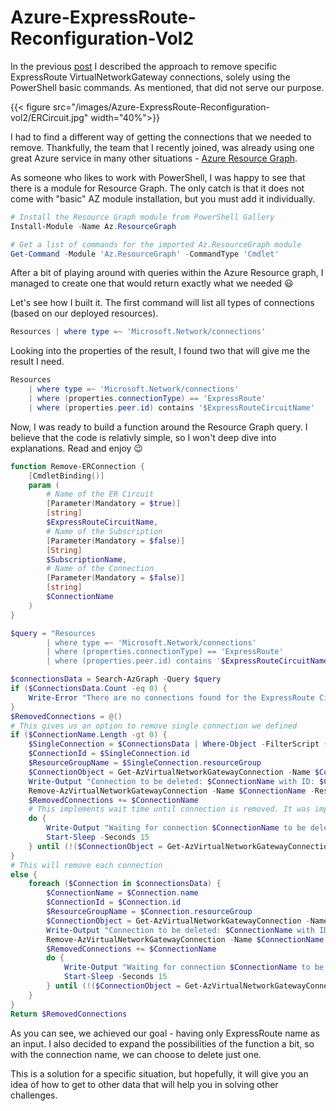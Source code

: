 # Azure-ExpressRoute-Reconfiguration-Vol2

In the previous [post](https://doctorsolution.xyz/azure-expressroute-reconfiguration-vol1/) I described the approach to remove specific ExpressRoute VirtualNetworkGateway connections, solely using the PowerShell basic commands. As mentioned, that did not serve our purpose.
<!--more-->

{{< figure src="/images/Azure-ExpressRoute-Reconfiguration-vol2/ERCircuit.jpg" width="40%">}}

I had to find a different way of getting the connections that we needed to remove. Thankfully, the team that I recently joined, was already using one great Azure service in many other situations - [Azure Resource Graph](https://docs.microsoft.com/en-us/azure/governance/resource-graph/).

As someone who likes to work with PowerShell, I was happy to see that there is a module for Resource Graph. The only catch is that it does not come with "basic" AZ module installation, but you must add it individually.

```PowerShell
# Install the Resource Graph module from PowerShell Gallery
Install-Module -Name Az.ResourceGraph

# Get a list of commands for the imported Az.ResourceGraph module
Get-Command -Module 'Az.ResourceGraph' -CommandType 'Cmdlet'
```

After a bit of playing around with queries within the Azure Resource graph, I managed to create one that would return exactly what we needed :smiley:

Let's see how I built it. The first command will list all types of connections (based on our deployed resources).

```PowerShell
Resources | where type =~ 'Microsoft.Network/connections'
```

Looking into the properties of the result, I found two that will give me the result I need.

```PowerShell
Resources
    | where type =~ 'Microsoft.Network/connections'
    | where (properties.connectionType) == 'ExpressRoute'
    | where (properties.peer.id) contains '$ExpressRouteCircuitName'
```

Now, I was ready to build a function around the Resource Graph query. I believe that the code is relativly simple, so I won't deep dive into explanations. Read and enjoy :wink:

```PowerShell
function Remove-ERConnection {
    [CmdletBinding()]
    param (
        # Name of the ER Circuit
        [Parameter(Mandatory = $true)]
        [string]
        $ExpressRouteCircuitName,
        # Name of the Subscription
        [Parameter(Mandatory = $false)]
        [String]
        $SubscriptionName,
        # Name of the Connection
        [Parameter(Mandatory = $false)]
        [string]
        $ConnectionName
    )
}

$query = "Resources
        | where type =~ 'Microsoft.Network/connections'
        | where (properties.connectionType) == 'ExpressRoute'
        | where (properties.peer.id) contains '$ExpressRouteCircuitName'"

$connectionsData = Search-AzGraph -Query $query
if ($ConnectionsData.Count -eq 0) {
    Write-Error "There are no connections found for the ExpressRoute Circuit named $ExpressRouteCircuitName"
}
$RemovedConnections = @()
# This gives us an option to remove single connection we defined
if ($ConnectionName.Length -gt 0) {
    $SingleConnection = $ConnectionsData | Where-Object -FilterScript { $_.Name -eq $ConnectionName }
    $ConnectionId = $SingleConnection.id
    $ResourceGroupName = $SingleConnection.resourceGroup
    $ConnectionObject = Get-AzVirtualNetworkGatewayConnection -Name $ConnectionName -ResourceGroupName $ResourceGroupName
    Write-Output "Connection to be deleted: $ConnectionName with ID: $ConnectionId"
    Remove-AzVirtualNetworkGatewayConnection -Name $ConnectionName -ResourceGroupName $ResourceGroupName -Force
    $RemovedConnections += $ConnectionName
    # This implements wait time until connection is removed. It was important for us not to proceed with next task within stage before connection is removed.
    do {
        Write-Output "Waiting for connection $ConnectionName to be deleted"
        Start-Sleep -Seconds 15
    } until (!($ConnectionObject = Get-AzVirtualNetworkGatewayConnection -Name $ConnectionName -ResourceGroupName $ResourceGroupName -ErrorAction SilentlyContinue) -eq $true)
}
# This will remove each connection
else {
    foreach ($Connection in $connectionsData) {
        $ConnectionName = $Connection.name
        $ConnectionId = $Connection.id
        $ResourceGroupName = $Connection.resourceGroup
        $ConnectionObject = Get-AzVirtualNetworkGatewayConnection -Name $ConnectionName -ResourceGroupName $ResourceGroupName
        Write-Output "Connection to be deleted: $ConnectionName with ID: $ConnectionId"
        Remove-AzVirtualNetworkGatewayConnection -Name $ConnectionName -ResourceGroupName $ResourceGroupName -Force
        $RemovedConnections += $ConnectionName
        do {
            Write-Output "Waiting for connection $ConnectionName to be deleted"
            Start-Sleep -Seconds 15
        } until (!($ConnectionObject = Get-AzVirtualNetworkGatewayConnection -Name $ConnectionName -ResourceGroupName $ResourceGroupName -ErrorAction SilentlyContinue) -eq $true)
    }
}
Return $RemovedConnections
```

As you can see, we achieved our goal - having only ExpressRoute name as an input. I also decided to expand the possibilities of the function a bit, so with the connection name, we can choose to delete just one.

This is a solution for a specific situation, but hopefully, it will give you an idea of how to get to other data that will help you in solving other challenges.

